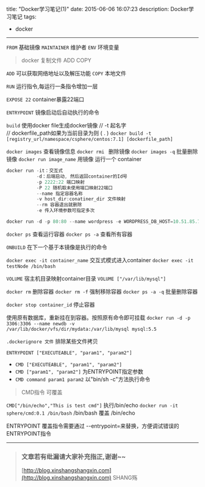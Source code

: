 title: "Docker学习笔记(1)"
date: 2015-06-06 16:07:23
description:  Docker学习笔记
tags:
- docker
---


`FROM` 基础镜像
`MAINTAINER` 维护者
`ENV` 环境变量

> docker 复制文件 ADD COPY

`ADD` 可以获取网络地址以及解压功能
`COPY` 本地文件

`RUN` 运行指令,每运行一条指令增加一层

`EXPOSE 22`   container暴露22端口

`ENTRYPOINT` 镜像启动后自动执行的命令



`build`  使用docker file生成docker镜像
// -t 起名字                   
// dockerfile_path如果为当前目录为则 ( . )
`docker build -t [registry_url/namespace/csphere/centos:7.1] [dockerfile_path]`

`docker images` 查看镜像信息
`docker rmi ` 删除镜像
`docker images -q` 批量删除镜像
`docker run image_name`      用镜像 运行一个 container

```js
docker run -it：交互式 
           -d：后端启动, 然后返回container的Id号 
           -p 2222:22 端口映射
           -P 22 随机取未使用端口映射22端口
           --name 指定容器名称
           -v host_dir:conatiner_dir 文件映射
           --rm 容器退出就删除
           -e 传入环境参数可指定多次
```


```js
docker run -d -p 80:80 --name wordpress -e WORDPRESS_DB_HOST=10.51.85.74 -e WORDPRESS_DB_USER=admin
```

`docker ps`  查看运行容器
`docker ps -a` 查看所有容器

`ONBUILD`  在下一个基于本镜像是执行的命令

`docker exec -it container_name` 交互式模式进入container
`docker exec -it testNode /bin/bash`

`VOLUME` 宿主机目录映射container目录
`VOLUME ["/var/lib/mysql"]`

`docker rm` 删除容器
`docker rm -f` 强制移除容器
`docker ps -a -q` 批量删除容器

`docker stop container_id` 停止容器

使用原有数据库，重新挂在到容器。按照原有命令即可挂载
`docker run -d -p 3306:3306 --name newdb -v /var/lib/docker/vfs/dir/mydata:/var/lib/mysql mysql:5.5`

`.dockerignore 文件` 排除某些文件拷贝

`ENTRYPOINT ["EXECUTEABLE", "param1", "param2"]`

- `CMD ["EXECUTEABLE", "param1", "param2"]`
- `CMD ["param1", "param2"]`  为ENTRYPOINT指定参数
- `CMD command param1 param2`    以"bin/sh -c"方法执行命令


> CMD指令 可覆盖

`CMD["/bin/echo","This is test cmd"]`           执行/bin/echo
`docker run -it sphere/cmd:0.1 /bin/bash`       /bin/bash 覆盖 /bin/echo

ENTRYPOINT 覆盖指令需要通过 --entrypoint=来替换，方便调试错误的ENTRYPOINT指令


----------


> ### 文章若有纰漏请大家补充指正,谢谢~~
> [http://blog.xinshangshangxin.com](http://blog.xinshangshangxin.com) SHANG殇




